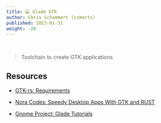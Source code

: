 ```yaml
---
title: 💻 Glade GTK
author: Chris Schammert (csmertx)
published: 2023-01-31
weight: -20
---
```


<br />

> Toolchain to create GTK applications

## Resources

- [GTK-rs: Requirements](https://martinber.github.io/gtk-rs.github.io/docs-src/requirements.html)

- [Nora Codes: Speedy Desktop Apps With GTK and RUST](https://nora.codes/tutorial/speedy-desktop-apps-with-gtk-and-rust)

- [Gnome Project: Glade Tutorials](https://wiki.gnome.org/Apps/Glade/Tutorials)